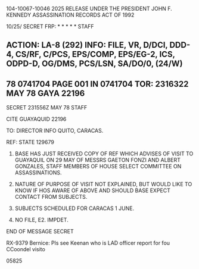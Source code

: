 104-10067-10046 2025 RELEASE UNDER THE PRESIDENT JOHN F. KENNEDY ASSASSINATION RECORDS ACT OF 1992

10/25/ SECRET FRP: * * * * *
STAFF

ACTION: LA-8 (292) INFO: FILE, VR, D/DCI, DDD-4, CS/RF, C/PCS,
EPS/COMP, EPS/EG-2, ICS, ODPD-D, OG/DMS, PCS/LSN, SA/DO/0, (24/W)
-----------------------------------------------------------------------------------------------------------------------------------

78 0741704 PAGE 001 IN 0741704
TOR: 2316322 MAY 78 GAYA 22196
-----------------------------------------------------------------------------------------------------------------------------------

SECRET 231556Z MAY 78 STAFF

CITE GUAYAQUID 22196

TO: DIRECTOR INFO QUITO, CARACAS.

REF: STATE 129679

1. BASE HAS JUST RECEIVED COPY OF REF WHICH ADVISES OF
VISIT TO GUAYAQUIL ON 29 MAY OF MESSRS GAETON FONZI AND ALBERT
GONZALES, STAFF MEMBERS OF HOUSE SELECT COMMITTEE ON
ASSASSINATIONS.

2. NATURE OF PURPOSE OF VISIT NOT EXPLAINED, BUT WOULD
LIKE TO KNOW IF HOS AWARE OF ABOVE AND SHOULD BASE EXPECT CONTACT
FROM SUBJECTS.

3. SUBJECTS SCHEDULED FOR CARACAS 1 JUNE.

4. NO FILE, E2. IMPDET.

END OF MESSAGE SECRET

RX-9379 Bernice: Pls see
Keenan who is
LAD officer
report for fou
CCoondel
visito

05825
